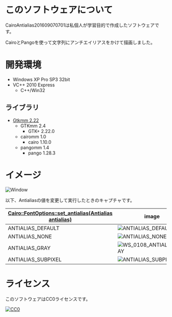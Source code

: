 ﻿# このソフトウェアについて #

CairoAntialias201609070701は私個人が学習目的で作成したソフトウェアです。

CairoとPangoを使って文字列にアンチエイリアスをかけて描画しました。

# 開発環境 #

* Windows XP Pro SP3 32bit
* VC++ 2010 Express
    * C++/Win32

## ライブラリ ##

* [Gtkmm 2.22](http://ftp.gnome.org/pub/GNOME/binaries/win32/gtkmm/2.22/gtkmm-win32-devel-2.22.0-2.exe)
    * GTKmm 2.4
        * GTK+ 2.22.0
    * cairomm 1.0
        * cairo 1.10.0
    * pangomm 1.4
        * pango 1.28.3

# イメージ #

![Window](https://cdn-ak.f.st-hatena.com/images/fotolife/y/ytyaru/20160907/20160907093033.png)

以下、Antialiasの値を変更して実行したときのキャプチャです。

[Cairo::FontOptions::set_antialias(Antialias antialias)](https://www.cairographics.org/documentation/cairomm/reference/classCairo_1_1FontOptions.html#ac4805f8378e318a2ad52803285b7e7de)|image|
----|----|
ANTIALIAS_DEFAULT|![ANTIALIAS_DEFAULT](https://cdn-ak.f.st-hatena.com/images/fotolife/y/ytyaru/20160907/20160907093204.png)|
ANTIALIAS_NONE|![ANTIALIAS_NONE](https://cdn-ak.f.st-hatena.com/images/fotolife/y/ytyaru/20160907/20160907093137.png)|
ANTIALIAS_GRAY|![WS_0108_ANTIALIAS_GRAY](https://cdn-ak.f.st-hatena.com/images/fotolife/y/ytyaru/20160907/20160907093059.png)|
ANTIALIAS_SUBPIXEL|![ANTIALIAS_SUBPIXEL](https://cdn-ak.f.st-hatena.com/images/fotolife/y/ytyaru/20160907/20160907093033.png)|

# ライセンス #

このソフトウェアはCC0ライセンスです。

[![CC0](http://i.creativecommons.org/p/zero/1.0/88x31.png "CC0")](http://creativecommons.org/publicdomain/zero/1.0/deed.ja)
